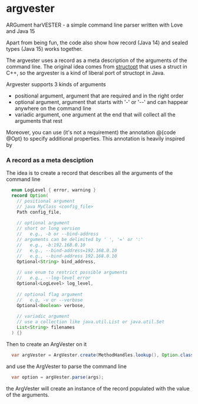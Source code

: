 # argvester
ARGument harVESTER - a simple command line parser written with Love and Java 15

Apart from being fun, the code also show how record (Java 14) and sealed types (Java 15) works together.

The argvester uses a record as a meta description of the arguments of the command line.
The original idea comes from [structopt](https://github.com/p-ranav/structopt) that uses
a struct in C++, so the argvester is a kind of liberal port of structopt in Java.

Argvester supports 3 kinds of arguments
- positional argument, argument that are required and in the right order
- optional argument, argument that starts with '-' or '--' and can happear anywhere on the command line
- variadic argument, one argument at the end that will collect all the arguments that rest

Moreover, you can use (it's not a requirement) the annotation @{code @Opt} to specify additional properties.
This annotation is heavily inspired by

### A record as a meta desciption 

The idea is to create a record that describes all the arguments of the command line

```java
  enum LogLevel { error, warning }
  record Option(
    // positional argument
    // java MyClass <config_file>
    Path config_file,
 
    // optional argument
    // short or long version
    //   e.g., -b or --bind-address
    // arguments can be delimited by ' ', '=' or ':'
    //   e.g., -b:192.168.0.10
    //   e.g., --bind-address=192.168.0.10
    //   e.g., --bind-address 192.168.0.10
    Optional<String> bind_address,
 
    // use enum to restrict possible arguments
    //   e.g., --log-level error
    Optional<LogLevel> log_level,
 
    // optional flag argument
    //   e.g, -v or --verbose
    Optional<Boolean> verbose,
 
    // variadic argument
    // use a collection like java.util.List or java.util.Set
    List<String> filenames
  ) {}
```

Then to create an ArgVester on it
```java
  var argVester = ArgVester.create(MethodHandles.lookup(), Option.class);  
```

and use the ArgVester to parse the command line
```java
  var option = argVester.parse(args);
```
the ArgVester will create an instance of the record populated with the value of the arguments.


